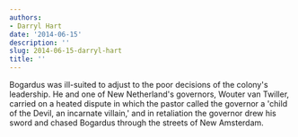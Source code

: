 ```yaml
---
authors:
- Darryl Hart
date: '2014-06-15'
description: ''
slug: 2014-06-15-darryl-hart
title: ''
---
```

Bogardus was ill-suited to adjust to the poor decisions of the colony's leadership. He and one of New Netherland's governors, Wouter van Twiller, carried on a heated dispute in which the pastor called the governor a 'child of the Devil, an incarnate villain,' and in retaliation the governor drew his sword and chased Bogardus through the streets of New Amsterdam.



